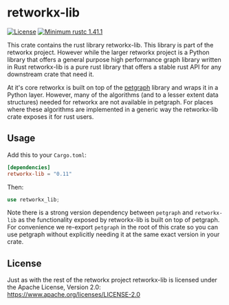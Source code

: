 # retworkx-lib

[![License](https://img.shields.io/github/license/Qiskit/retworkx.svg?style=popout-square)](https://opensource.org/licenses/Apache-2.0)
[![Minimum rustc 1.41.1](https://img.shields.io/badge/rustc-1.41.1+-blue.svg)](https://rust-lang.github.io/rfcs/2495-min-rust-version.html)

This crate contains the rust library retworkx-lib. This library is part of the
retworkx project. However while the larger retworkx project is a Python library
that offers a general purpose high performance graph library written in Rust
retworkx-lib is a pure rust library that offers a stable rust API for any
downstream crate that need it.

At it's core retworkx is built on top of the
[petgraph](https://github.com/petgraph/petgraph) library and wraps it in a
Python layer. However, many of the algorithms (and to a lesser extent data
structures) needed for retworkx are not available in petgraph. For places
where these algorithms are implemented in a generic way the retworkx-lib
crate exposes it for rust users.

## Usage

Add this to your `Cargo.toml`:

```toml
[dependencies]
retworkx-lib = "0.11"
```

Then:

```rust
use retworkx_lib;
```

Note there is a strong version dependency between `petgraph` and `retworkx-lib`
as the functionality exposed by retworkx-lib is built on top of petgraph. For
convenience we re-export `petgraph` in the root of this crate so you can use
petgraph without explicitly needing it at the same exact version in your crate.

## License

Just as with the rest of the retworkx project retworkx-lib is licensed under
the Apache License, Version 2.0: https://www.apache.org/licenses/LICENSE-2.0
